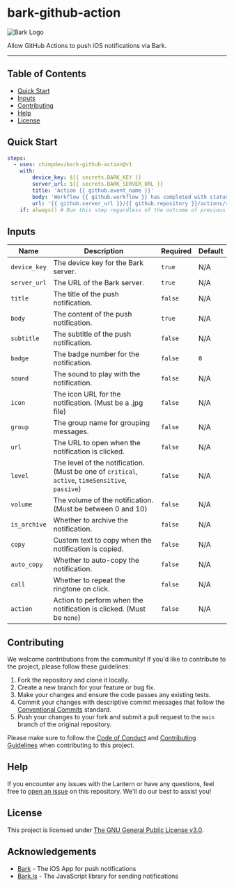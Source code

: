 # bark-github-action

![Bark Logo](https://i.imgur.com/xcs8YFq.png)

Allow GitHub Actions to push iOS notifications via Bark.

---

## Table of Contents
- [Quick Start](#quick-start)
- [Inputs](#inputs)
- [Contributing](#contributing)
- [Help](#help)
- [License](#license)

## Quick Start

```yaml
steps:
  - uses: chimpdev/bark-github-action@v1
    with:
        device_key: ${{ secrets.BARK_KEY }}
        server_url: ${{ secrets.BARK_SERVER_URL }}
        title: 'Action {{ github.event_name }}'
        body: 'Workflow {{ github.workflow }} has completed with status {{ job.status }}.'
        url: '{{ github.server_url }}/{{ github.repository }}/actions/runs/{{ github.run_id }}'
    if: always() # Run this step regardless of the outcome of previous steps
```

## Inputs
| Name | Description | Required | Default |
| --- | --- | --- | --- |
| `device_key` | The device key for the Bark server. | `true` | N/A |
| `server_url` | The URL of the Bark server. | `true` | N/A |
| `title` | The title of the push notification. | `false` | N/A |
| `body` | The content of the push notification. | `true` | N/A |
| `subtitle` | The subtitle of the push notification. | `false` | N/A |
| `badge` | The badge number for the notification. | `false` | `0` |
| `sound` | The sound to play with the notification. | `false` | N/A |
| `icon` | The icon URL for the notification. (Must be a .jpg file) | `false` | N/A |
| `group` | The group name for grouping messages. | `false` | N/A |
| `url` | The URL to open when the notification is clicked. | `false` | N/A |
| `level` | The level of the notification. (Must be one of `critical`, `active`, `timeSensitive`, `passive`) | `false` | N/A |
| `volume` | The volume of the notification. (Must be between 0 and 10) | `false` | N/A |
| `is_archive` | Whether to archive the notification. | `false` | N/A |
| `copy` | Custom text to copy when the notification is copied. | `false` | N/A |
| `auto_copy` | Whether to auto-copy the notification. | `false` | N/A |
| `call` | Whether to repeat the ringtone on click. | `false` | N/A |
| `action` | Action to perform when the notification is clicked. (Must be `none`) | `false` | N/A |

## Contributing

We welcome contributions from the community! If you'd like to contribute to the project, please follow these guidelines:

1. Fork the repository and clone it locally.
2. Create a new branch for your feature or bug fix.
3. Make your changes and ensure the code passes any existing tests.
4. Commit your changes with descriptive commit messages that follow the [Conventional Commits](https://www.conventionalcommits.org/en/v1.0.0/) standard.
5. Push your changes to your fork and submit a pull request to the `main` branch of the original repository.

Please make sure to follow the [Code of Conduct](.github/CODE_OF_CONDUCT.md) and [Contributing Guidelines](.github/CONTRIBUTING.md) when contributing to this project.

## Help

If you encounter any issues with the Lantern or have any questions, feel free to [open an issue](https://github.com/chimpdev/bark.js/issues) on this repository. We'll do our best to assist you!

## License

This project is licensed under [The GNU General Public License v3.0](LICENSE).

## Acknowledgements

- [Bark](https://github.com/Finb/bark) - The iOS App for push notifications
- [Bark.js](https://github.com/chimpdev/bark.js) - The JavaScript library for sending notifications